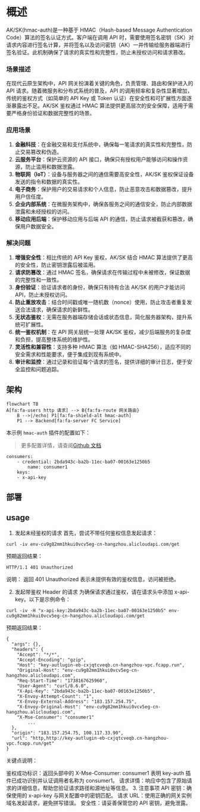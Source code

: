 # 概述

AK/SK(hmac-auth)是一种基于 HMAC（Hash-based Message Authentication Code）算法的签名认证方式。客户端在调用 API 时，需要使用签名密钥（SK）对请求内容进行签名计算，并将签名以及访问密钥（AK）一并传输给服务器端进行签名验证。此机制确保了请求的真实性和完整性，防止未授权访问和请求篡改。

### 场景描述

在现代云原生架构中，API 网关扮演着关键的角色，负责管理、路由和保护进入的 API 请求。随着微服务和分布式系统的普及，API 的调用频率和复杂性显著增加，传统的鉴权方式（如简单的 API Key 或 Token 认证）在安全性和可扩展性方面逐渐暴露出不足。AK/SK 鉴权通过 HMAC 算法提供更高层次的安全保障，适用于需要严格身份验证和数据完整性的场景。

### 应用场景

1. **金融科技**：在金融交易和支付系统中，确保每一笔请求的真实性和完整性，防止交易篡改和伪造。
2. **云服务平台**：保护云资源的 API 接口，确保只有授权用户能够访问和操作资源，防止滥用和数据泄露。
3. **物联网（IoT）**：设备与服务器之间的通信需要高安全性，AK/SK 鉴权保证设备发送的指令和数据的真实性。
4. **电子商务**：保护用户的交易请求和个人信息，防止恶意攻击和数据篡改，提升用户信任度。
5. **企业内部系统**：在微服务架构中，确保各服务之间的通信安全，防止内部数据泄露和未经授权的访问。
6. **移动应用后端**：保护移动应用与后端 API 的通信，防止请求被截获和篡改，确保用户数据安全。

### 解决问题

1. **增强安全性**：相比传统的 API Key 鉴权，AK/SK 结合 HMAC 算法提供了更高的安全性，防止密钥泄露后被滥用。
2. **请求防篡改**：通过 HMAC 签名，确保请求在传输过程中未被修改，保证数据的完整性和一致性。
3. **身份验证**：验证请求者的身份，确保只有持有合法 AK/SK 的用户才能访问 API，防止未授权访问。
4. **防止重放攻击**：结合时间戳或唯一随机数（nonce）使用，防止攻击者重复发送合法请求，确保请求的新鲜性。
5. **无状态鉴权**：无需在服务器端存储会话或状态信息，简化服务器架构，提升系统可扩展性。
6. **统一鉴权机制**：在 API 网关层统一处理 AK/SK 鉴权，减少后端服务的复杂度和负担，提高整体系统的维护性。
7. **灵活性和兼容性**：支持多种 HMAC 算法（如 HMAC-SHA256），适应不同的安全需求和性能要求，便于集成到现有系统中。
8. **审计和监控**：通过记录和验证每个请求的签名，提供详细的审计日志，便于安全监控和问题追踪。

## 架构

```mermaid
flowchart TB
A[fa:fa-users http 请求] --> B{fa:fa-route 网关路由}
	B -->|/echo| P1[fa:fa-shield-alt hmac-auth]
	P1 --> Backend[fa:fa-server FC Service]
```

本示例 `hmac-auth` 插件的配置如下：

> 更多配置详情，请查阅[Github 文档](https://github.com/alibaba/higress/blob/main/plugins/wasm-go/extensions/hmac-auth/README.md)

```
consumers:
	- credential: 2bda943c-ba2b-11ec-ba07-00163e1250b5
		name: consumer1
	keys:
	- x-api-key
```

## 部署

## usage

1. 发起未经鉴权的请求
   首先，尝试不带任何鉴权信息发起请求：

```
curl -iv env-cu9g82mm1hkui0vcv5eg-cn-hangzhou.alicloudapi.com/get
```

预期返回结果：

```
HTTP/1.1 401 Unauthorized
```

说明：
返回 401 Unauthorized 表示未提供有效的鉴权信息，访问被拒绝。

2. 发起带鉴权 Header 的请求
   为确保请求通过鉴权，请在请求头中添加 x-api-key。以下是示例命令：

```
curl -iv -H "x-api-key:2bda943c-ba2b-11ec-ba07-00163e1250b5" env-cu9g82mm1hkui0vcv5eg-cn-hangzhou.alicloudapi.com/get
```

预期返回结果：

```
{
  "args": {},
  "headers": {
    "Accept": "*/*",
    "Accept-Encoding": "gzip",
    "Host": "key-autlugin-eb-cxjqtcveqb.cn-hangzhou-vpc.fcapp.run",
    "Original-Host": "env-cu9g82mm1hkui0vcv5eg-cn-hangzhou.alicloudapi.com",
    "Req-Start-Time": "1738167625960",
    "User-Agent": "curl/8.6.0",
    "X-Api-Key": "2bda943c-ba2b-11ec-ba07-00163e1250b5",
    "X-Envoy-Attempt-Count": "1",
    "X-Envoy-External-Address": "183.157.254.75",
    "X-Envoy-Original-Host": "env-cu9g82mm1hkui0vcv5eg-cn-hangzhou.alicloudapi.com",
    "X-Mse-Consumer": "consumer1"
		...
  },
  "origin": "183.157.254.75, 100.117.33.90",
  "url": "http,http://key-autlugin-eb-cxjqtcveqb.cn-hangzhou-vpc.fcapp.run/get"
}
```

关键点说明：

鉴权成功标识：返回头部中的 X-Mse-Consumer: consumer1 表明 key-auth 插件已成功识别并认证调用者名称为 consumer1。
请求详情：响应中包含了原始请求的详细信息，帮助您验证请求路径和源地址等信息。 3. 注意事项
API 密钥：确保使用的 x-api-key 与网关配置中的密钥匹配。
请求 URL：使用正确的网关实例域名发起请求，避免拼写错误。
安全性：请妥善保管您的 API 密钥，避免泄露。
